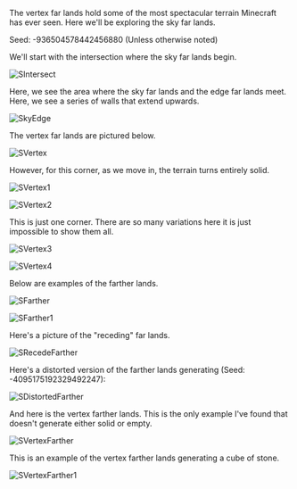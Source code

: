 The vertex far lands hold some of the most spectacular terrain Minecraft has ever seen. Here we'll be exploring the sky far lands.

Seed: -936504578442456880 (Unless otherwise noted)

We'll start with the intersection where the sky far lands begin.

![SIntersect](https://raw.githubusercontent.com/ThisTestUser/FarLandsChronicles/master/assets/Ch4/SIntersect.png)

Here, we see the area where the sky far lands and the edge far lands meet. Here, we see a series of walls that extend upwards.

![SkyEdge](https://raw.githubusercontent.com/ThisTestUser/FarLandsChronicles/master/assets/Ch4/SkyEdge.png)

The vertex far lands are pictured below.

![SVertex](https://raw.githubusercontent.com/ThisTestUser/FarLandsChronicles/master/assets/Ch4/SVertex.png)

However, for this corner, as we move in, the terrain turns entirely solid.

![SVertex1](https://raw.githubusercontent.com/ThisTestUser/FarLandsChronicles/master/assets/Ch4/SVertex1.png)

![SVertex2](https://raw.githubusercontent.com/ThisTestUser/FarLandsChronicles/master/assets/Ch4/SVertex2.png)

This is just one corner. There are so many variations here it is just impossible to show them all.

![SVertex3](https://raw.githubusercontent.com/ThisTestUser/FarLandsChronicles/master/assets/Ch4/SVertex3.png)

![SVertex4](https://raw.githubusercontent.com/ThisTestUser/FarLandsChronicles/master/assets/Ch4/SVertex4.png)

Below are examples of the farther lands.

![SFarther](https://raw.githubusercontent.com/ThisTestUser/FarLandsChronicles/master/assets/Ch4/SFarther.png)

![SFarther1](https://raw.githubusercontent.com/ThisTestUser/FarLandsChronicles/master/assets/Ch4/SFarther1.png)

Here's a picture of the "receding" far lands.

![SRecedeFarther](https://raw.githubusercontent.com/ThisTestUser/FarLandsChronicles/master/assets/Ch4/SRecedeFarther.png)

Here's a distorted version of the farther lands generating (Seed: -4095175192329492247):

![SDistortedFarther](https://raw.githubusercontent.com/ThisTestUser/FarLandsChronicles/master/assets/Ch4/SDistortedFarther.png)

And here is the vertex farther lands. This is the only example I've found that doesn't generate either solid or empty.

![SVertexFarther](https://raw.githubusercontent.com/ThisTestUser/FarLandsChronicles/master/assets/Ch4/SVertexFarther.png)

This is an example of the vertex farther lands generating a cube of stone.

![SVertexFarther1](https://raw.githubusercontent.com/ThisTestUser/FarLandsChronicles/master/assets/Ch4/SVertexFarther1.png)